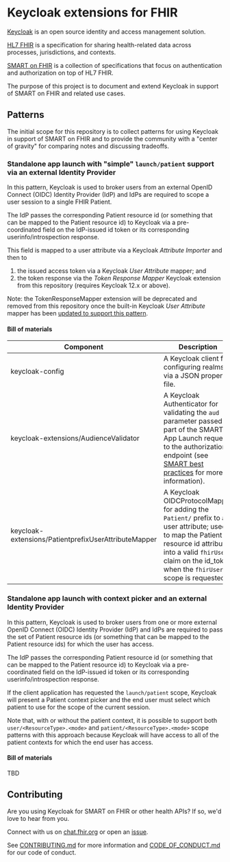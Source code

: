 # Keycloak extensions for FHIR
<!-- Build Status, is a great thing to have at the top of your repository, it shows that you take your CI/CD as first class citizens -->
<!-- [![Build Status](https://travis-ci.org/jjasghar/ibm-cloud-cli.svg?branch=master)](https://travis-ci.org/jjasghar/ibm-cloud-cli) -->

[Keycloak](https://www.keycloak.org) is an open source identity and access management solution.

[HL7 FHIR](https://www.hl7.org/fhir) is a specification for sharing health-related data across processes, jurisdictions, and contexts.

[SMART on FHIR](https://docs.smarthealthit.org) is a collection of specifications that focus on authentication and authorization on top of HL7 FHIR.

The purpose of this project is to document and extend Keycloak in support of SMART on FHIR and related use cases.

## Patterns
The initial scope for this repository is to collect patterns for using Keycloak in support of SMART on FHIR and to provide the community with a "center of gravity" for comparing notes and discussing tradeoffs.

### Standalone app launch with "simple" `launch/patient` support via an external Identity Provider
In this pattern, Keycloak is used to broker users from an external OpenID Connect (OIDC) Identity Provider (IdP) and IdPs are required to scope a user session to a single FHIR Patient.

The IdP passes the corresponding Patient resource id (or something that can be mapped to the Patient resource id) to Keycloak via a pre-coordinated field on the IdP-issued id token or its corresponding userinfo/introspection response.

This field is mapped to a user attribute via a Keycloak *Attribute Importer* and then to
1. the issued access token via a Keycloak *User Attribute* mapper; and
2. the token response via the *Token Response Mapper* Keycloak extension from this repository (requires Keycloak 12.x or above).

Note: the TokenResponseMapper extension will be deprecated and removed from this repository once the built-in Keycloak *User Attribute* mapper has been [updated to support this pattern](https://github.com/keycloak/keycloak/pull/7773).

#### Bill of materials
| Component | Description |
|-----------|-------------|
| keycloak-config | A Keycloak client for configuring realms via a JSON property file. |
| keycloak-extensions/AudienceValidator | A Keycloak Authenticator for validating the `aud` parameter passed as part of the SMART App Launch request to the authorization endpoint (see [SMART best practices](http://docs.smarthealthit.org/authorization/best-practices/#25-access-token-phishing-by-counterfeit-resource-servers) for more information). |
| keycloak-extensions/PatientprefixUserAttributeMapper | A Keycloak OIDCProtocolMapper for adding the `Patient/` prefix to a user attribute; used to map the Patient resource id attribute into a valid `fhirUser` claim on the id_token when the `fhirUser` scope is requested. |

### Standalone app launch with context picker and an external Identity Provider
In this pattern, Keycloak is used to broker users from one or more external OpenID Connect (OIDC) Identity Provider (IdP) and IdPs are required to pass the set of Patient resource ids (or something that can be mapped to the Patient resource ids) for which the user has access.

The IdP passes the corresponding Patient resource id (or something that can be mapped to the Patient resource id) to Keycloak via a pre-coordinated field on the IdP-issued id token or its corresponding userinfo/introspection response.

If the client application has requested the `launch/patient` scope, Keycloak will present a Patient context picker and the end user must select which patient to use for the scope of the current session.

Note that, with or without the patient context, it is possible to support both `user/<ResourceType>.<mode>` and `patient/<ResourceType>.<mode>` scope patterns with this approach because Keycloak will have access to all of the patient contexts for which the end user has access.

#### Bill of materials
TBD

## Contributing
Are you using Keycloak for SMART on FHIR or other health APIs? If so, we'd love to hear from you.

Connect with us on [chat.fhir.org](https://chat.fhir.org/#narrow/stream/179170-smart/topic/Keycloak.20for.20SMART.20authz)
or open an [issue](https://github.com/Alvearie/keycloak-extensions-for-fhir/issues).

See [CONTRIBUTING.md](./CONTRIBUTING.md) for more information and [CODE_OF_CONDUCT.md](./CODE_OF_CONDUCT.md) for our code of conduct.
